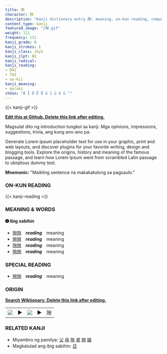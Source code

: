 ```yaml
---
title: 隙
character: 隙
description: "Kanji dictionary entry 隙: meaning, on-kun reading, compounds, origin, related kanji"
content_type: kanji
featured_image: "/隙.gif"
weight: 111
frequency: 111
kanji_grade: 0
kanji_strokes: 1
kanji_class: Jōyō
kanji_jlpt: N1
kanji_radical: 
kanji_reading: 
- DAI
- TAI
- oo-kii
kanji_meaning:
- malaki
chōon: "Ā Ī Ū Ē Ō ā ī ū ē ō ’"
---
```

[//]: # (Don't edit the line below. Kanji animated GIF code is automatically generated.)
{{< kanji-gif >}}

[//]: # (Edit below this line.)

**[Edit this at Github. Delete this link after editing.](https://github.com/tim0g/tim/tree/main/content/kanji/隙/index.md)**

Magsulat dito ng introduction tungkol sa kanji. Mga opinions, impressions, suggestions, trivia, ang kung ano-ano pa.

Generate Lorem Ipsum placeholder text for use in your graphic, print and web layouts, and discover plugins for your favorite writing, design and blogging tools. Explore the origins, history and meaning of the famous passage, and learn how Lorem Ipsum went from scrambled Latin passage to ubiqitous dummy text.
 
**Mnemonic:** "Maikling sentence na makakatulong sa pagsaulo."

### ON-KUN READING

[//]: # (Don't edit the line below. ON-KUN READING code is automatically generated.)
{{< kanji-reading >}}

### MEANING & WORDS

#### ➊ **Ibig sabihin**
  - [隙](../隙)[隙](../隙)　***reading***　meaning
  - [隙](../隙)[隙](../隙)　***reading***　meaning
  - [隙](../隙)[隙](../隙)　***reading***　meaning
  - [隙](../隙)[隙](../隙)　***reading***　meaning

### SPECIAL READING
  - [隙](../隙)[隙](../隙)　***reading***　meaning

### ORIGIN

**[Search Wiktionary. Delete this link after editing.](https://wiktionary.org/wiki/隙)**
<table class="kanji-table"><tr><td>
<img src="60px-隙-bronze.svg.png">
</td><td>▶</td><td>
<img src="60px-隙-oracle.svg.png">
</td><td>▶</td>
<td class="kanji-origin">隙</td>
</tr></table>

### RELATED KANJI
- Miyembro ng pamilya: [父](../父) [母](../母) [隙](../隙) [弟](../弟) [隙](../隙) [娘](../娘)
- Magkatulad ang ibig sabihin: [日](../日)
